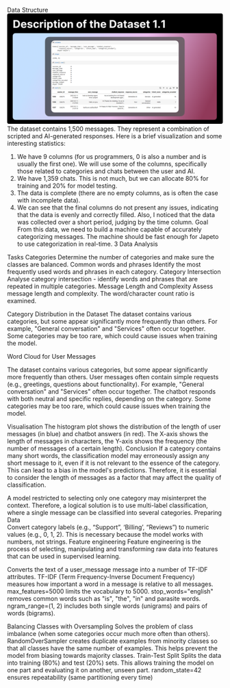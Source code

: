 Data Structure
![Data Structure](images/14.png)
The dataset contains 1,500 messages. They represent a combination of scripted and AI-generated responses. Here is a brief visualization and some interesting statistics:
1.	We have 9 columns (for us programmers, 0 is also a number and is usually the first one). We will use some of the columns, specifically those related to categories and chats between the user and AI.
2.	We have 1,359 chats. This is not much, but we can allocate 80% for training and 20% for model testing.
3.	The data is complete (there are no empty columns, as is often the case with incomplete data).
4.	We can see that the final columns do not present any issues, indicating that the data is evenly and correctly filled. Also, I noticed that the data was collected over a short period, judging by the time column.
Goal
From this data, we need to build a machine capable of accurately categorizing messages. The machine should be fast enough for Japeto to use categorization in real-time.
3	Data Analysis                   
 
Tasks
Categories 
Determine the number of categories and make sure the classes are balanced.
Common words and phrases
Identify the most frequently used words and phrases in each category.
Category Intersection 
Analyse category intersection - identify words and phrases that are repeated in multiple categories.
Message Length and Complexity
Assess message length and complexity. The word/character count ratio is examined.

Category Distribution in the Dataset 
The dataset contains various categories, but some appear significantly more frequently than others.
For example, "General conversation" and "Services" often occur together.
Some categories may be too rare, which could cause issues when training the model.








Word Cloud for User Messages
 
The dataset contains various categories, but some appear significantly more frequently than others.
User messages often contain simple requests (e.g., greetings, questions about functionality).
For example, "General conversation" and "Services" often occur together.
The chatbot responds with both neutral and specific replies, depending on the category.
Some categories may be too rare, which could cause issues when training the model.



Visualisation 
 The histogram plot shows the distribution of the length of user messages (in blue) and chatbot answers (in red). The X-axis shows the length of messages in characters, the Y-axis shows the frequency (the number of messages of a certain length).
Conclusion 
If a category contains many short words, the classification model may erroneously assign any short message to it, even if it is not relevant to the essence of the category. This can lead to a bias in the model's predictions. Therefore, it is essential to consider the length of messages as a factor that may affect the quality of classification.
 
A model restricted to selecting only one category may misinterpret the context. Therefore, a logical solution is to use multi-label classification, where a single message can be classified into several categories.
Preparing Data                                        
 Convert category labels (e.g., “Support”, ‘Billing’, “Reviews”) to numeric values (e.g., 0, 1, 2).
This is necessary because the model works with numbers, not strings.
Feature engineering
Feature engineering is the process of selecting, manipulating and transforming raw data into features that can be used in supervised learning.

 Converts the text of a user_message message into a number of TF-IDF attributes.
TF-IDF (Term Frequency-Inverse Document Frequency) measures how important a word in a message is relative to all messages.
max_features=5000 limits the vocabulary to 5000.
stop_words="english" removes common words such as "is", "the", "in" and parasite words.
ngram_range=(1, 2) includes both single words (unigrams) and pairs of words (bigrams).



Balancing Classes with Oversampling
 Solves the problem of class imbalance (when some categories occur much more often than others).
RandomOverSampler creates duplicate examples from minority classes so that all classes have the same number of examples.
This helps prevent the model from biasing towards majority classes.
Train-Test Split
 Splits the data into training (80%) and test (20%) sets.
This allows training the model on one part and evaluating it on another, unseen part. random_state=42 ensures repeatability (same partitioning every time)
